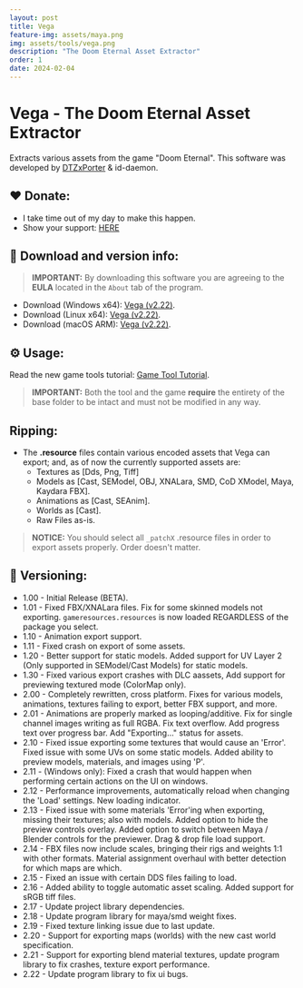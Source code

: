 ```yaml
---
layout: post
title: Vega
feature-img: assets/maya.png
img: assets/tools/vega.png
description: "The Doom Eternal Asset Extractor"
order: 1
date: 2024-02-04
---
```


# Vega - The Doom Eternal Asset Extractor
Extracts various assets from the game "Doom Eternal". This software was developed by [DTZxPorter](https://twitter.com/dtzxporter) & id-daemon.

## ❤️ Donate:
- I take time out of my day to make this happen.
- Show your support: [HERE](https://dtzxporter.com/donate)

## 💾 Download and version info:

> **IMPORTANT:** By downloading this software you are agreeing to the **EULA** located in the `About` tab of the program.

- Download (Windows x64): [Vega (v2.22)](https://mega.nz/file/hEZCHQxb#iv5Q8kzmK6rDFgSara1Nw7XxA8TQRWhmXS-I6O8XDi0).
- Download (Linux x64): [Vega (v2.22)](https://mega.nz/file/JM4mmCCI#bkyVCNC9uS5PMFyagqoiVT1nWy4M7ugpr4vWCo_y9yc).
- Download (macOS ARM): [Vega (v2.22)](https://mega.nz/file/JdZW0ILK#oLueziZiZTNmYBVkPh3pLVZ8ns23x8Io5LGzLluX6ZI).

## ⚙️ Usage:
Read the new game tools tutorial: [Game Tool Tutorial](https://dtzxporter.com/game-tools-tutorial).

> **IMPORTANT:** Both the tool and the game **require** the entirety of the base folder to be intact and must not be modified in any way.

## Ripping:
- The **.resource** files contain various encoded assets that Vega can export; and, as of now the currently supported assets are:
  - Textures as [Dds, Png, Tiff]
  - Models as [Cast, SEModel, OBJ, XNALara, SMD, CoD XModel, Maya, Kaydara FBX].
  - Animations as [Cast, SEAnim].
  - Worlds as [Cast].
  - Raw Files as-is.

> **NOTICE:** You should select all `_patchX` .resource files in order to export assets properly. Order doesn't matter.

## 📌 Versioning:
- 1.00 - Initial Release (BETA).
- 1.01 - Fixed FBX/XNALara files. Fix for some skinned models not exporting. `gameresources.resources` is now loaded REGARDLESS of the package you select.
- 1.10 - Animation export support.
- 1.11 - Fixed crash on export of some assets.
- 1.20 - Better support for static models. Added support for UV Layer 2 (Only supported in SEModel/Cast Models) for static models.
- 1.30 - Fixed various export crashes with DLC aassets, Add support for previewing textured mode (ColorMap only).
- 2.00 - Completely rewritten, cross platform. Fixes for various models, animations, textures failing to export, better FBX support, and more.
- 2.01 - Animations are properly marked as looping/additive. Fix for single channel images writing as full RGBA. Fix text overflow. Add progress text over progress bar. Add "Exporting..." status for assets.
- 2.10 - Fixed issue exporting some textures that would cause an 'Error'. Fixed issue with some UVs on some static models. Added ability to preview models, materials, and images using 'P'.
- 2.11 - (Windows only): Fixed a crash that would happen when performing certain actions on the UI on windows.
- 2.12 - Performance improvements, automatically reload when changing the 'Load' settings. New loading indicator.
- 2.13 - Fixed issue with some materials 'Error'ing when exporting, missing their textures; also with models. Added option to hide the preview controls overlay. Added option to switch between Maya / Blender controls for the previewer. Drag & drop file load support.
- 2.14 - FBX files now include scales, bringing their rigs and weights 1:1 with other formats. Material assignment overhaul with better detection for which maps are which.
- 2.15 - Fixed an issue with certain DDS files failing to load.
- 2.16 - Added ability to toggle automatic asset scaling. Added support for sRGB tiff files.
- 2.17 - Update project library dependencies.
- 2.18 - Update program library for maya/smd weight fixes.
- 2.19 - Fixed texture linking issue due to last update.
- 2.20 - Support for exporting maps (worlds) with the new cast world specification.
- 2.21 - Support for exporting blend material textures, update program library to fix crashes, texture export performance.
- 2.22 - Update program library to fix ui bugs.